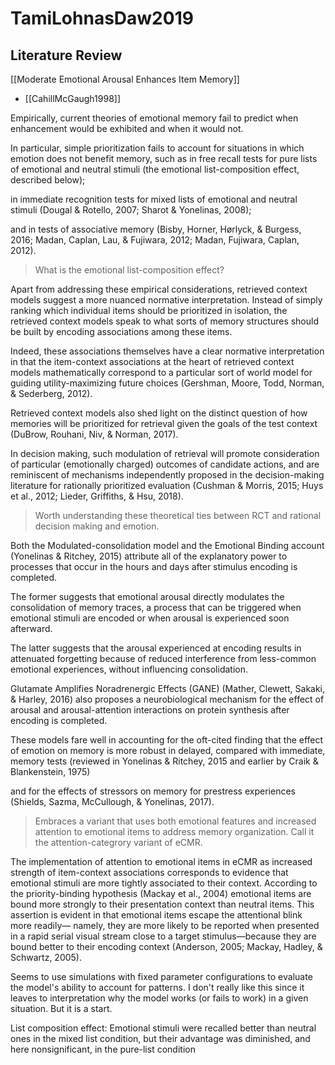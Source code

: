 # TamiLohnasDaw2019

## Literature Review

[[Moderate Emotional Arousal Enhances Item Memory]]
- [[CahillMcGaugh1998]]

Empirically, current theories of emotional memory fail to predict when enhancement would be exhibited and when it would not.

In particular, simple prioritization fails to account for situations in which emotion does not benefit memory, such as in free recall tests for pure lists of emotional and neutral stimuli (the emotional list-composition effect, described below); 

in immediate recognition tests for mixed lists of emotional and neutral stimuli (Dougal & Rotello, 2007; Sharot & Yonelinas, 2008); 

and in tests of associative memory (Bisby, Horner, Hørlyck, & Burgess, 2016; Madan, Caplan, Lau, & Fujiwara, 2012; Madan, Fujiwara, Caplan, 2012).

> What is the emotional list-composition effect?

Apart from addressing these empirical considerations, retrieved context models suggest a more nuanced normative interpretation. Instead of simply ranking which individual items should be prioritized in isolation, the retrieved context models speak to what sorts of memory structures should be built by encoding associations among these items.

Indeed, these associations themselves have a clear normative interpretation in that the item-context associations at the heart of retrieved context models mathematically correspond to a particular sort of world model for guiding utility-maximizing future choices (Gershman, Moore, Todd, Norman, & Sederberg, 2012).

Retrieved context models also shed light on the distinct question of how memories will be prioritized for retrieval given the goals of the test context (DuBrow, Rouhani, Niv, & Norman, 2017).

In decision making, such modulation of retrieval will promote consideration of particular (emotionally charged) outcomes of candidate actions, and are reminiscent of mechanisms independently proposed in the decision-making literature for rationally prioritized evaluation (Cushman & Morris, 2015; Huys et al., 2012; Lieder, Griffiths, & Hsu, 2018).

> Worth understanding these theoretical ties between RCT and rational decision making and emotion.

Both the Modulated-consolidation model and the Emotional Binding account (Yonelinas & Ritchey, 2015) attribute all of the explanatory power to processes that occur in the hours and days after stimulus encoding is completed.

The former suggests that emotional arousal directly modulates the consolidation of memory traces, a process that can be triggered when emotional stimuli are encoded or when arousal is experienced soon afterward. 

The latter suggests that the arousal experienced at encoding results in attenuated forgetting because of reduced interference from less-common emotional experiences, without influencing consolidation.

Glutamate Amplifies Noradrenergic Effects (GANE) (Mather, Clewett, Sakaki, & Harley, 2016) also proposes a neurobiological mechanism for the effect of arousal and arousal-attention interactions on protein synthesis after encoding is completed.

These models fare well in accounting for the oft-cited finding that the effect of emotion on memory is more robust in delayed, compared with immediate, memory tests (reviewed in Yonelinas & Ritchey, 2015 and earlier by Craik & Blankenstein, 1975) 

and for the effects of stressors on memory for prestress experiences (Shields, Sazma, McCullough, & Yonelinas, 2017).

> Embraces a variant that uses both emotional features and increased attention to emotional items to address memory organization. Call it the attention-categrory variant of eCMR.

The implementation of attention to emotional items in eCMR as increased strength of item-context associations corresponds to evidence that emotional stimuli are more tightly associated to their context. According to the priority-binding hypothesis (Mackay et al., 2004) emotional items are bound more strongly to their presentation context than neutral items. This assertion is evident in that emotional items escape the attentional blink more readily— namely, they are more likely to be reported when presented in a rapid serial visual stream close to a target stimulus—because they are bound better to their encoding context (Anderson, 2005; Mackay, Hadley, & Schwartz, 2005).

Seems to use simulations with fixed parameter configurations to evaluate the model's ability to account for patterns. I don't really like this since it leaves to interpretation why the model works (or fails to work) in a given situation. But it is a start.

List composition effect:
Emotional stimuli were recalled better than
neutral ones in the mixed list condition, but their advantage was
diminished, and here nonsignificant, in the pure-list condition
